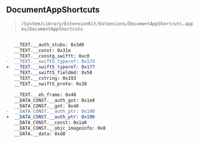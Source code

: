 ## DocumentAppShortcuts

> `/System/Library/ExtensionKit/Extensions/DocumentAppShortcuts.appex/DocumentAppShortcuts`

```diff

   __TEXT.__auth_stubs: 0x3d0
   __TEXT.__const: 0x31e
   __TEXT.__constg_swiftt: 0xc0
-  __TEXT.__swift5_typeref: 0x17d
+  __TEXT.__swift5_typeref: 0x177
   __TEXT.__swift5_fieldmd: 0x50
   __TEXT.__cstring: 0x193
   __TEXT.__swift5_proto: 0x20

   __TEXT.__eh_frame: 0x48
   __DATA_CONST.__auth_got: 0x1e8
   __DATA_CONST.__got: 0x40
-  __DATA_CONST.__auth_ptr: 0x198
+  __DATA_CONST.__auth_ptr: 0x190
   __DATA_CONST.__const: 0x1a0
   __DATA_CONST.__objc_imageinfo: 0x8
   __DATA.__data: 0xd8

```
